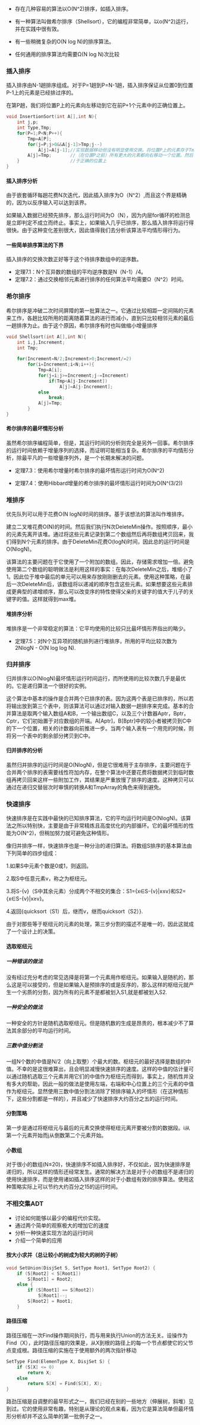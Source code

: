 - 存在几种容易的算法以O(N^2)排序，如插入排序。

- 有一种算法叫做希尔排序（Shellsort），它的编程非常简单，以o(N^2)运行，并在实践中很有效。

- 有一些稍微复杂的O(N log N)的排序算法。

- 任何通用的排序算法均需要Ω(N log N)次比较

### 插入排序

插入排序由N-1趟排序组成。对于P=1趟到P=N-1趟，插入排序保证从位置0到位置P-1上的元素是已经排过序的。

在第P趟，我们将位置P上的元素向左移动到它在前P+1个元素中的正确位置上。

```c
void InsertionSort(int A[],int N){
    int j,p;
    int Type,Tmp;
    for(P=1;P<N;P++){
        Tmp=A[P];
        for(j=P;j>0&&A[j-1]>Tmp;j--)
            A[j]=A[j-1];//实现数据移动但没有明显使用交换。将位置P上的元素存于Tmp中，而
        A[j]=Tmp;		//（在位置P之前）所有更大的元素都向右移动一个位置。然后将Tmp置
    }					//于正确的位置上
}
```



#### 插入排序分析

由于嵌套循环每趟花费N次迭代，因此插入排序为O（N^2）,而且这个界是精确的，因为以反序输入可以达到该界。

如果输入数据已经预先排序，那么运行时间为O（N），因为内层for循环的检测总是立即判定不成立而终止。事实上，如果输入几乎已排序，那么插入排序将运行得很快。由于这种变化差别很大，因此值得我们去分析该算法平均情形得行为。

#### 一些简单排序算法的下界

插入排序的交换次数正好等于这个待排序数组中的逆序数。

- 定理7.1：N个互异数的数组的平均逆序数是N（N-1）/4。
- 定理7.2：通过交换相邻元素进行排序的任何算法平均需要Ω（N^2）时间。



### 希尔排序

希尔排序是冲破二次时间屏障的第一批算法之一。它通过比较相距一定间隔的元素来工作，各趟比较所用的距离随着算法的进行而减小，直到只比较相邻元素的最后一趟排序为止。由于这个原因，希尔排序有时也叫做缩小增量排序

```c
void Shellsort(int A[],int N){
    int i,j,Increment;
    int Tmp;
    
    for(Increment=N/2;Increment>0;Increment/=2)
        for(i=Increment;i<N;i++){
            Tmp=A[i];
            for(j=i;j>=Increment;j-=Increment)
                if(Tmp<A[j-Increment])
                    A[j]=A[j-Increment];
            else
                break;
            A[j]=Tmp;
        }
}
```

#### 希尔排序的最坏情形分析

虽然希尔排序编程简单，但是，其运行时间的分析则完全是另外一回事。希尔排序的运行时间依赖于增量序列的选择，而证明可能相当复杂。希尔排序的平均情形分析，除最平凡的一些增量序列外，是一个长期未解决的问题。

- 定理7.3：使用希尔增量时希尔排序的最坏情形运行时间为O(N^2)

- 定理7.4：使用Hibbard增量的希尔排序的最坏情形运行时间为O(N^(3/2))

### 堆排序

  优先队列可以用于花费O(N logN)时间的排序。基于该想法的算法叫作堆排序。

建立二叉堆花费O(N)的时间。然后我们执行N次DeleteMin操作。按照顺序，最小的元素先离开该堆。通过将这些元素记录到第二个数组然后再将数组拷贝回来，我们得到N个元素的排序。由于DeleteMin花费O(logN)时间，因此总的运行时间是O(NlogN)。

该算法的主要问题在于它使用了一个附加的数组。因此，存储需求增加一倍。避免使用第二个数组的聪明做法是利用这样的事实：在每次DeleteMin之后，堆缩小了1。因此位于堆中最后的单元可以用来存放刚刚删去的元素。使用这种策略，在最后一次DeleteMin后，该数组将以递减的顺序包含这些元素。如果想要这些元素排成更典型的递增顺序，那么可以改变序的特性使得父亲的关键字的值大于儿子的关键字的值。这样就得到max堆。

#### 堆排序分析

堆排序是一个非常稳定的算法：它平均使用的比较只比最坏情形界指出的略少。

- 定理7.5：对N个互异项的随机排列进行堆排序，所用的平均比较次数为2NlogN - O(N log log N).

### 归并排序

归并排序以O(NlogN)最坏情形运行时间运行，而所使用的比较次数几乎是最优的。它是递归算法一个很好的实例。

这个算法中基本的操作是合并两个已排序的表。因为这两个表是已排序的，所以若将输出放到第三个表中，则该算法可以通过对输入数据一趟排序来完成。基本的合并算法是取两个输入数组A和B，一个输出数组C，以及三个计数器Aptr，Bptr，Cptr，它们初始置于对应数组的开端。A[Aptr]，B[Bptr]中的较小者被拷贝到C中的下一个位置，相关的计数器向前推进一步。当两个输入表有一个用完的时候，则将另一个表中的剩余部分拷贝到C中。

#### 归并排序的分析

虽然归并排序的运行时间是O(NlogN)，但是它很难用于主存排序，主要问题在于合并两个排序的表需要线性符加内存，在整个算法中还要花费将数据拷贝到临时数组再拷贝回来这样一些附加工作，其结果是严重放慢了排序的速度。这种拷贝可以通过在递归交替层次时审慎的转换A和TmpArray的角色来得到避免。

### 快速排序

快速排序是在实践中最快的已知排序算法，它的平均运行时间是O(NlogN)。该算法之所以特别快，主要是由于非常精炼且高度优化的内部循环。它的最坏情形的性能为O(N^2)，但稍加努力就可避免这种情形。

像归并排序一样，快速排序也是一种分治的递归算法。将数组S排序的基本算法由下列简单的四步组成：

1.如果S中元素个数是0或1，则返回。

2.取S中任意元素v，称之为枢纽元。

3.将S-{v}（S中其余元素）分成两个不相交的集合：S1={x∈S-{v}|x≤v}和S2={x∈S-{v}|x≥v}。

4.返回{quicksort（S1）后，继而v，继而quicksort（S2）}.

由于对那些等于枢纽元的元素的处理，第三步分割的描述不是唯一的，因此这就成了一个设计上的决策。

#### 选取枢纽元

##### 一种错误的做法

没有经过充分考虑的常见选择是将第一个元素用作枢纽元。如果输入是随机的，那么这是可以接受的，但是如果输入是预排序的或是反序的，那么这样的枢纽元就产生一个劣质的分割，因为所有的元素不是都被划入S1,就是都被划入S2.

##### 一种安全的做法

一种安全的方针是随机选取枢纽元。但是随机数的生成是昂贵的，根本减少不了算法其余部分的平均运行时间。

##### 三数中值分割法

一组N个数的中值是N/2（向上取整）个最大的数。枢纽元的最好选择是数组的中值。不幸的是这很难算出，且会明显减慢快速排序的速度。这样的中值的估计量可以通过随机选取三个元素并用它们的中值作为枢纽元而得到，事实上，随机性并没有多大的帮助，因此一般的做法是使用左端，右端和中心位置上的三个元素的中值作为枢纽元。显然使用三数中值分割法消除了预排序输入的坏情形（在这种情形下，这些分割都是一样的），并且减少了快速排序大约百分之五的运行时间。

#### 分割策略

第一步是通过将枢纽元与最后的元素交换使得枢纽元离开要被分割的数据段。i从第一个元素开始而j从倒数第二个元素开始。

#### 小数组

对于很小的数组(N≤20)，快速排序不如插入排序好，不仅如此，因为快速排序是递归的，所以这样的情形还经常发生。通常的解决方法是对于小的数组不是递归的使用快速排序，而是使用诸如插入排序这样的对于小数组有效的排序算法。使用这种策略实际上可以节约大约百分之15的运行时间。



### 不相交集ADT

- 讨论如何能够以最少的编程代价实现。
- 通过两个简单的观察极大的增加它的速度
- 分析一种快速实现方法的运行时间
- 介绍一个简单的应用



#### 按大小求并（总让较小的树成为较大的树的子树）

```c
void SetUnion(DisjSet S, SetType Root1, SetType Root2) {
	if (S[Root2] < S[Root1])
		S[Root1] = Root2;
	else {
		if (S[Root1] == S[Root2])
			S[Root1]--;
		S[Root2] = Root1;
	}
```

#### 路径压缩

路径压缩在一次Find操作期间执行，而与用来执行Union的方法无关。设操作为Find（X），此时路径压缩的效果是，从X到根的路径上的每一个节点都使它的父节点变成根。路径压缩的实施在于使用额外的两次指针移动

```c
SetType Find(ElemenType X, DisjSet S) {
	if (S[X] <= 0)
		return X;
	else
		return S[X] = Find(S[X], X);
}
```

路劲压缩是自调整的最早形式之一，我们已经在别的一些地方（伸展树，斜堆）见到过。它的使用非常有趣，特别是从理论的观点来看，因为它是算法简单但最坏情形分析却并不这么简单的第一批例子之一。